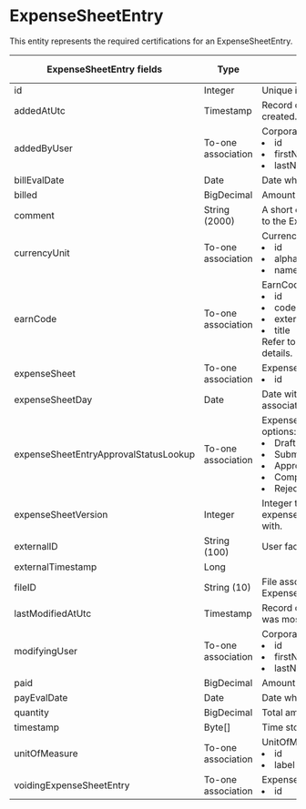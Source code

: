 # ExpenseSheetEntry

This entity represents the required certifications for an ExpenseSheetEntry.



<table>
    <colgroup>
        <col width="20%" />
        <col width="20%" />
        <col width="20%" />
        <col width="20%" />
        <col width="20%" />
    </colgroup>
    <thead>
        <tr class="header">
            <th>ExpenseSheetEntry fields</th>
            <th>Type</th>
            <th>Description</th>
            <th>Not null</th>
            <th>Read-only</th>
        </tr>
    </thead>
    <tbody>
        <tr class="even">
            <td>id</td>
            <td>Integer</td>
            <td>Unique identifier for this entity.</td>
            <td>X</td>
            <td>X</td>
        </tr>
        <tr class="odd">
            <td>addedAtUtc</td>
            <td>Timestamp</td>
            <td>Record of when ExpenseSheetEntry was created.</td>
            <td>X</td>
            <td>X</td>
        </tr>
        <tr class="even">
            <td>addedByUser</td>
            <td>To-one association</td>
            <td>CorporateUser default fields: 
                <li>id</li><li>firstName</li><li>lastName</li></td>
            <td>X</td>
            <td>X</td>
        </tr>
        <tr class="odd">
            <td>billEvalDate</td>
            <td>Date</td>
            <td>Date when &quot;billed&quot; field is evaluated.</td>
            <td>X</td>
            <td>X</td>
        </tr>
        <tr class="even">
            <td>billed</td>
            <td>BigDecimal</td>
            <td>Amount to be billed.</td>
            <td>X</td>
            <td>X</td>
        </tr>
        <tr class="odd">
            <td>comment</td>
            <td>String (2000)</td>
            <td>A short comment to be added by the user to the ExpenseSheetEntry.</td>
            <td></td>
            <td>X</td>
        </tr>
        <tr class="even">
            <td>currencyUnit</td>
            <td>To-one association</td>
            <td>CurrencyUnit fields: 
                <li>id</li><li>alphabeticCode</li><li>name</li></td>
            <td>X</td>
            <td>X</td>
        </tr>
        <tr class="odd">
            <td>earnCode</td>
            <td>To-one association</td>
            <td>EarnCode default fields: 
                <li>id</li><li>code</li><li>externalID</li><li>title<br>Refer to the EarnCode entity for more details.</li></td>
            <td>X</td>
            <td>X</td>
        </tr>
        <tr class="even">
            <td>expenseSheet</td>
            <td>To-one association</td>
            <td>ExpenseSheet field: 
                <li>id</li></td>
            <td>X</td>
            <td>X</td>
        </tr>
        <tr class="odd">
            <td>expenseSheetDay</td>
            <td>Date</td>
            <td>Date with which the ExpenseSheetEntry is associated with.</td>
            <td>X</td>
            <td>X</td>
        </tr>
        <tr class="even">
            <td>expenseSheetEntryApprovalStatusLookup</td>
            <td>To-one association</td>
            <td>ExpenseSheetEntryApprovalStatusLookup options: 
                <li>Draft</li><li>Submitted</li><li>Approved</li><li>Completed</li><li>Rejected</li></td>
            <td>X</td>
            <td>X</td>
        </tr>
        <tr class="odd">
            <td>expenseSheetVersion</td>
            <td>Integer</td>
            <td>Integer to store which version of the expenseSheet this entry is associated with.</td>
            <td>X</td>
            <td>X</td>
        </tr>
        <tr class="even">
            <td>externalID</td>
            <td>String (100)</td>
            <td>User facing unique identifier.</td>
            <td></td>
            <td>X</td>
        </tr>
        <tr class="odd">
            <td>externalTimestamp</td>
            <td>Long</td>
            <td></td>
            <td></td>
            <td>X</td>
        </tr>
        <tr class="even">
            <td>fileID</td>
            <td>String (10)</td>
            <td>File associated with the ExpenseSheetEntry.</td>
            <td></td>
            <td></td>
        </tr>
        <tr class="odd">
            <td>lastModifiedAtUtc</td>
            <td>Timestamp</td>
            <td>Record of when the ExpenseSheetEntry was most recently modified.</td>
            <td>X</td>
            <td>X</td>
        </tr>
        <tr class="even">
            <td>modifyingUser</td>
            <td>To-one association</td>
            <td>CorporateUser default fields: 
                <li>id</li><li>firstName</li><li>lastName</li></td>
            <td>X</td>
            <td>X</td>
        </tr>
        <tr class="odd">
            <td>paid</td>
            <td>BigDecimal</td>
            <td>Amount to be paid.</td>
            <td>X</td>
            <td>X</td>
        </tr>
        <tr class="even">
            <td>payEvalDate</td>
            <td>Date</td>
            <td>Date when &quot;paid&quot; field is evaluated.</td>
            <td>X</td>
            <td>X</td>
        </tr>
        <tr class="odd">
            <td>quantity</td>
            <td>BigDecimal</td>
            <td>Total amount.</td>
            <td>X</td>
            <td>X</td>
        </tr>
        <tr class="even">
            <td>timestamp</td>
            <td>Byte[]</td>
            <td>Time stored in byte format.</td>
            <td>X</td>
            <td>X</td>
        </tr>
        <tr class="odd">
            <td>unitOfMeasure</td>
            <td>To-one association</td>
            <td>UnitOfMeasure fields: 
                <li>id</li><li>label</li></td>
            <td>X</td>
            <td>X</td>
        </tr>
        <tr class="even">
            <td>voidingExpenseSheetEntry</td>
            <td>To-one association</td>
            <td>ExpenseSheetEntry fields: 
                <li>id </li></td>
            <td></td>
            <td>X</td>
        </tr>
    </tbody>
</table>
